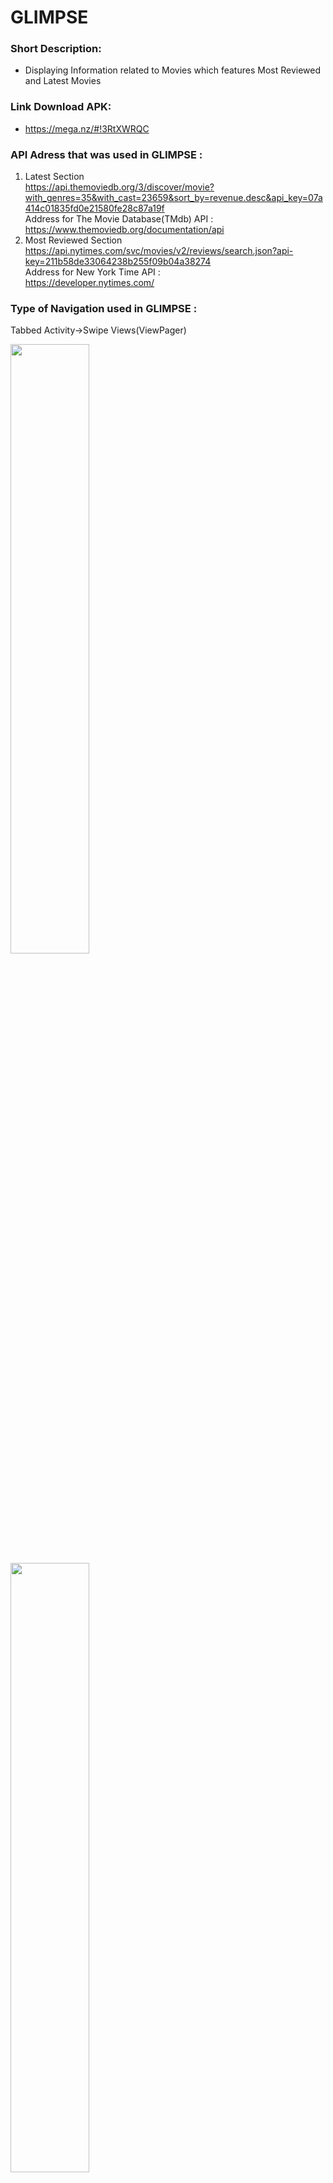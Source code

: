 # GLIMPSE

### Short Description:
- Displaying Information related to Movies which features Most Reviewed and Latest Movies <br>

### Link Download APK:
- https://mega.nz/#!3RtXWRQC <br>

### API Adress that was used in GLIMPSE :
1. Latest Section <br>
   https://api.themoviedb.org/3/discover/movie?with_genres=35&with_cast=23659&sort_by=revenue.desc&api_key=07a414c01835fd0e21580fe28c87a19f<br>
   Address for The Movie Database(TMdb) API : <br>
   https://www.themoviedb.org/documentation/api<br>
2. Most Reviewed Section <br>
   https://api.nytimes.com/svc/movies/v2/reviews/search.json?api-key=211b58de33064238b255f09b04a38274<br>
   Address for New York Time API : <br>
   https://developer.nytimes.com/<br>

### Type of Navigation used in GLIMPSE :
Tabbed Activity->Swipe Views(ViewPager)<br>
<p>
   <img src="https://s30.postimg.org/4v2a2964h/image.png" width="50%" height="50%">
   <img src="https://s29.postimg.org/owy82wu9j/image.png" width="50%" height="50%">
</p>
<br>

### Library from Local Database is used in GLIMPSE:
- SugarORM
<br>

 ### Short Description of GLIMPSE: 
 GLIMPSE is an application which allow users to take a peek and pin the selected movie from the selected section. The Information as follows: Title, Producer, Overview, Release Date, Popularity, Short Description, and Cover Image. Movie data taken from Movies Db and Reviews from New York Time. The use of GLIMPSE is very easy and fast. First section is about the Latest movies in 2017 which used grid type of Recycler View to make it catchy. When you see an interesting movie that you want to know more, simply click the image. Then, the details from the latest movie that you picked will be shown. If you want to bookmark it for later or just want to save the movie data click the floating button. The next section is about the most reviewed, the utilization is the same as before. The only difference is Most Reviewed section uses List type of Recycler View. Same with before, if you want to bookmark it for later or just want to save the data click the floating button. The third section showed the movies that you have bookmarked from the previous section which can be opened online. It is very recommended to use this when you just want a glimpse of a movie.
 
 ### Advantages by using GLIMPSE:
 1. User Friendly <br>
 2. Nice and Simple Graphical User Interface<br>
 3. Faciliate User to be Updated in Latest Movies <br>
 4. Save Information of Movie You Interested in which can be opened offline. <br>

### Application Screenshoot
<p>
   <img src="https://github.com/faychan/GLIMPSE/blob/master/Screenshot_1.png" width="40%" height="40%">
   <img src="https://github.com/faychan/GLIMPSE/blob/master/Screenshot_2.png" width="40%" height="40%">
   <img src="https://github.com/faychan/GLIMPSE/blob/master/Screenshot_3.png" width="40%" height="40%">
   <img src="https://github.com/faychan/GLIMPSE/blob/master/Screenshot_4.png" width="40%" height="40%">
   <img src="https://github.com/faychan/GLIMPSE/blob/master/Screenshot_5.png" width="40%" height="40%">
   <img src="https://github.com/faychan/GLIMPSE/blob/master/Screenshot_6.png" width="40%" height="40%">
   <img src="https://github.com/faychan/GLIMPSE/blob/master/Screenshot_7.png" width="40%" height="40%">
   <img src="https://github.com/faychan/GLIMPSE/blob/master/Screenshot_8.png" width="40%" height="40%">
   <img src="https://github.com/faychan/GLIMPSE/blob/master/Screenshot_9.png" width="40%" height="40%">
</p>
<br>

### Identity
- Name                 : Farah Noriffat
- Class                : XI Programming I
- Presence List Number : 13
- NIS                  : 4712/1431.070
- School               : Telkom Vocational High School Malang
